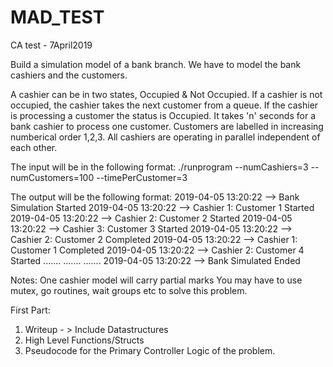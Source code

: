 # MAD_TEST
CA test - 7April2019 

Build a simulation model of a bank branch. 
We have to model the bank cashiers and the customers.

A cashier can be in two states, Occupied & Not Occupied. 
If a cashier is not occupied, the cashier takes the next customer from a queue. 
If the cashier is processing a customer the status is Occupied.
It takes 'n' seconds for a bank cashier to process one customer.
Customers are labelled in increasing numberical order 1,2,3.
All cashiers are operating in parallel independent of each other.

The input will be in the following format: 
./runprogram --numCashiers=3 --numCustomers=100 --timePerCustomer=3

The output will be the following format:
2019-04-05 13:20:22 --> Bank Simulation Started
2019-04-05 13:20:22 --> Cashier 1: Customer 1 Started
2019-04-05 13:20:22 --> Cashier 2: Customer 2 Started
2019-04-05 13:20:22 --> Cashier 3: Customer 3 Started
2019-04-05 13:20:22 --> Cashier 2: Customer 2 Completed
2019-04-05 13:20:22 --> Cashier 1: Customer 1 Completed
2019-04-05 13:20:22 --> Cashier 2: Customer 4 Started
.......
.......
.......
2019-04-05 13:20:22 --> Bank Simulated Ended

Notes:
One cashier model will carry partial marks
You may have to use mutex, go routines, wait groups etc to solve this problem.

First Part:
1. Writeup - > Include Datastructures
2. High Level Functions/Structs
3. Pseudocode for the Primary Controller Logic of the problem.

